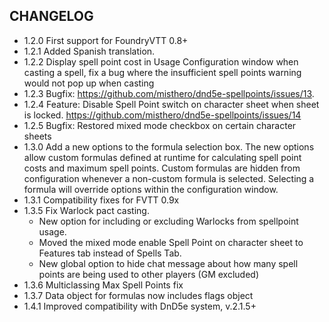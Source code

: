 ## CHANGELOG

- 1.2.0 First support for FoundryVTT 0.8+
- 1.2.1 Added Spanish translation.
- 1.2.2 Display spell point cost in Usage Configuration window when casting a spell, fix a bug where the insufficient spell points warning would not pop up when casting
- 1.2.3 Bugfix: https://github.com/misthero/dnd5e-spellpoints/issues/13.
- 1.2.4 Feature: Disable Spell Point switch on character sheet when sheet is locked. https://github.com/misthero/dnd5e-spellpoints/issues/14
- 1.2.5 Bugfix: Restored mixed mode checkbox on certain character sheets
- 1.3.0 Add a new options to the formula selection box. The new options allow custom formulas defined at runtime for calculating spell point costs and maximum spell points. Custom formulas are hidden from configuration whenever a non-custom formula is selected. Selecting a formula will override options within the configuration window.
- 1.3.1 Compatibility fixes for FVTT 0.9x
- 1.3.5 Fix Warlock pact casting. 
  - New option for including or excluding Warlocks from spellpoint usage. 
  - Moved the mixed mode enable Spell Point on character sheet to Features tab instead of Spells Tab.
  - New global option to hide chat message about how many spell points are being used to other players (GM excluded)
- 1.3.6 Multiclassing Max Spell Points fix
- 1.3.7 Data object for formulas now includes flags object
- 1.4.1 Improved compatibility with DnD5e system, v.2.1.5+
